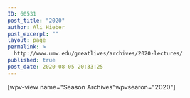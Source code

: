 ```yaml
---
ID: 60531
post_title: "2020"
author: Ali Hieber
post_excerpt: ""
layout: page
permalink: >
  http://www.umw.edu/greatlives/archives/2020-lectures/
published: true
post_date: 2020-08-05 20:33:25
---
```

[wpv-view name="Season Archives"wpvsearon="2020"]
